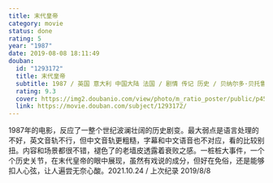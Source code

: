 ```yaml
---
title: 末代皇帝
category: movie
status: done
rating: 5
year: "1987"
date: 2019-08-08 18:11:49
douban:
  id: "1293172"
  title: 末代皇帝
  subtitle: 1987 / 英国 意大利 中国大陆 法国 / 剧情 传记 历史 / 贝纳尔多·贝托鲁奇 / 尊龙 陈冲
  rating: 9.3
  cover: https://img2.doubanio.com/view/photo/m_ratio_poster/public/p452089833.jpg
  link: https://movie.douban.com/subject/1293172/
---
```


1987年的电影，反应了一整个世纪波澜壮阔的历史剧变。最大弱点是语言处理的不好，英文音轨不行，但中文音轨更粗糙，字幕和中文语音也不对应，看的比较别扭。内容和场景都很不错，褪色了的老墙皮透露着衰败之感。一桩桩大事件，一个个历史关节，在末代皇帝的眼中展现，虽然有戏说的成分，但好在免俗，还是能够扣人心弦，让人遍尝无奈心酸。2021.10.24 / 上次纪录 2019/8/8
